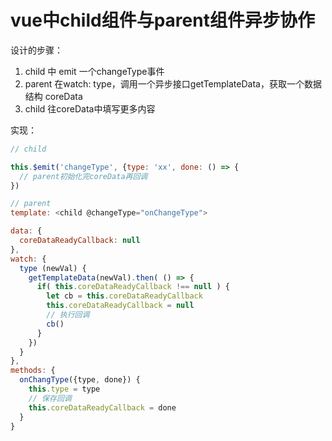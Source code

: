 # vue中child组件与parent组件异步协作
设计的步骤：
1. child 中 emit 一个changeType事件
2. parent 在watch: type，调用一个异步接口getTemplateData，获取一个数据结构 coreData
3. child 往coreData中填写更多内容

实现：
```javascript
// child

this.$emit('changeType', {type: 'xx', done: () => {
  // parent初始化完coreData再回调
})

// parent
template: <child @changeType="onChangeType">

data: {
  coreDataReadyCallback: null
},
watch: {
  type (newVal) {
    getTemplateData(newVal).then( () => {
      if( this.coreDataReadyCallback !== null ) {
        let cb = this.coreDataReadyCallback
        this.coreDataReadyCallback = null
        // 执行回调
        cb()
      }
    })
  }
},
methods: {
  onChangType({type, done}) {
    this.type = type
    // 保存回调
    this.coreDataReadyCallback = done
  }
}

```
